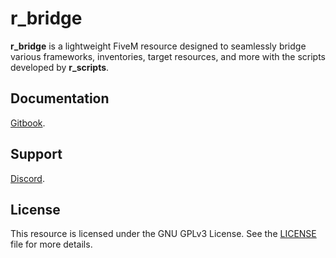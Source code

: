 # r_bridge

**r_bridge** is a lightweight FiveM resource designed to seamlessly bridge various frameworks, inventories, target resources, and more with the scripts developed by **r_scripts**.

## Documentation

[Gitbook](https://r-scripts-1.gitbook.io/r_scripts-docs./).

## Support

[Discord](https://discord.gg/r-scripts).

## License

This resource is licensed under the GNU GPLv3 License. See the [LICENSE](LICENSE) file for more details.

